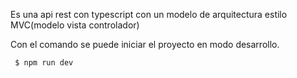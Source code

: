 Es una api rest con typescript
con un modelo de arquitectura estilo MVC(modelo vista controlador)

Con el comando se puede iniciar el proyecto en modo desarrollo.
```sh
 $ npm run dev
```
